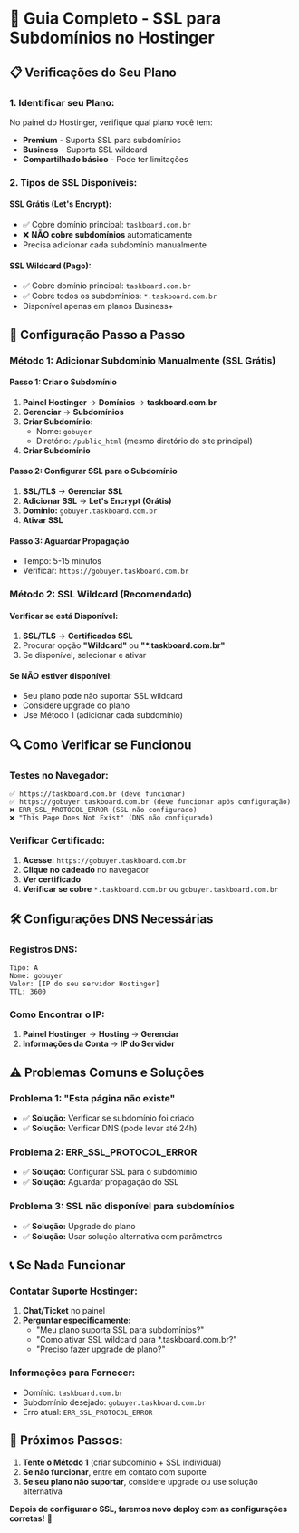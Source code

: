 # 🔐 **Guia Completo - SSL para Subdomínios no Hostinger**

## 📋 **Verificações do Seu Plano**

### **1. Identificar seu Plano:**
No painel do Hostinger, verifique qual plano você tem:
- **Premium** - Suporta SSL para subdomínios
- **Business** - Suporta SSL wildcard
- **Compartilhado básico** - Pode ter limitações

### **2. Tipos de SSL Disponíveis:**

#### **SSL Grátis (Let's Encrypt):**
- ✅ Cobre domínio principal: `taskboard.com.br`
- ❌ **NÃO cobre subdomínios** automaticamente
- Precisa adicionar cada subdomínio manualmente

#### **SSL Wildcard (Pago):**
- ✅ Cobre domínio principal: `taskboard.com.br`
- ✅ Cobre todos os subdomínios: `*.taskboard.com.br`
- Disponível apenas em planos Business+

## 🔧 **Configuração Passo a Passo**

### **Método 1: Adicionar Subdomínio Manualmente (SSL Grátis)**

#### **Passo 1: Criar o Subdomínio**
1. **Painel Hostinger** → **Domínios** → **taskboard.com.br**
2. **Gerenciar** → **Subdomínios**
3. **Criar Subdomínio:**
   - Nome: `gobuyer`
   - Diretório: `/public_html` (mesmo diretório do site principal)
4. **Criar Subdomínio**

#### **Passo 2: Configurar SSL para o Subdomínio**
1. **SSL/TLS** → **Gerenciar SSL**
2. **Adicionar SSL** → **Let's Encrypt (Grátis)**
3. **Domínio:** `gobuyer.taskboard.com.br`
4. **Ativar SSL**

#### **Passo 3: Aguardar Propagação**
- Tempo: 5-15 minutos
- Verificar: `https://gobuyer.taskboard.com.br`

### **Método 2: SSL Wildcard (Recomendado)**

#### **Verificar se está Disponível:**
1. **SSL/TLS** → **Certificados SSL**
2. Procurar opção **"Wildcard"** ou **"*.taskboard.com.br"**
3. Se disponível, selecionar e ativar

#### **Se NÃO estiver disponível:**
- Seu plano pode não suportar SSL wildcard
- Considere upgrade do plano
- Use Método 1 (adicionar cada subdomínio)

## 🔍 **Como Verificar se Funcionou**

### **Testes no Navegador:**
```
✅ https://taskboard.com.br (deve funcionar)
✅ https://gobuyer.taskboard.com.br (deve funcionar após configuração)
❌ ERR_SSL_PROTOCOL_ERROR (SSL não configurado)
❌ "This Page Does Not Exist" (DNS não configurado)
```

### **Verificar Certificado:**
1. **Acesse:** `https://gobuyer.taskboard.com.br`
2. **Clique no cadeado** no navegador
3. **Ver certificado**
4. **Verificar se cobre** `*.taskboard.com.br` ou `gobuyer.taskboard.com.br`

## 🛠️ **Configurações DNS Necessárias**

### **Registros DNS:**
```
Tipo: A
Nome: gobuyer
Valor: [IP do seu servidor Hostinger]
TTL: 3600
```

### **Como Encontrar o IP:**
1. **Painel Hostinger** → **Hosting** → **Gerenciar**
2. **Informações da Conta** → **IP do Servidor**

## ⚠️ **Problemas Comuns e Soluções**

### **Problema 1: "Esta página não existe"**
- ✅ **Solução:** Verificar se subdomínio foi criado
- ✅ **Solução:** Verificar DNS (pode levar até 24h)

### **Problema 2: ERR_SSL_PROTOCOL_ERROR**
- ✅ **Solução:** Configurar SSL para o subdomínio
- ✅ **Solução:** Aguardar propagação do SSL

### **Problema 3: SSL não disponível para subdomínios**
- ✅ **Solução:** Upgrade do plano
- ✅ **Solução:** Usar solução alternativa com parâmetros

## 📞 **Se Nada Funcionar**

### **Contatar Suporte Hostinger:**
1. **Chat/Ticket** no painel
2. **Perguntar especificamente:**
   - "Meu plano suporta SSL para subdomínios?"
   - "Como ativar SSL wildcard para *.taskboard.com.br?"
   - "Preciso fazer upgrade de plano?"

### **Informações para Fornecer:**
- Domínio: `taskboard.com.br`
- Subdomínio desejado: `gobuyer.taskboard.com.br`
- Erro atual: `ERR_SSL_PROTOCOL_ERROR`

## 🎯 **Próximos Passos:**

1. **Tente o Método 1** (criar subdomínio + SSL individual)
2. **Se não funcionar**, entre em contato com suporte
3. **Se seu plano não suportar**, considere upgrade ou use solução alternativa

**Depois de configurar o SSL, faremos novo deploy com as configurações corretas!** 🚀